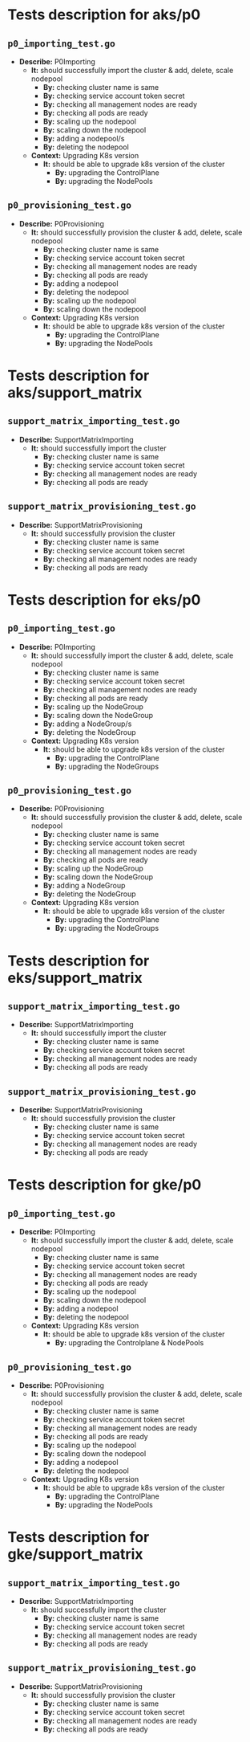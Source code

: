 # Tests description for aks/p0

## `p0_importing_test.go`

- **Describe:** P0Importing
    - **It:** should successfully import the cluster & add, delete, scale nodepool
      -  **By:** checking cluster name is same
      -  **By:** checking service account token secret
      -  **By:** checking all management nodes are ready
      -  **By:** checking all pods are ready
      -  **By:** scaling up the nodepool
      -  **By:** scaling down the nodepool
      -  **By:** adding a nodepool/s
      -  **By:** deleting the nodepool
  - **Context:** Upgrading K8s version
    - **It:** should be able to upgrade k8s version of the cluster
      -  **By:** upgrading the ControlPlane
      -  **By:** upgrading the NodePools

## `p0_provisioning_test.go`

- **Describe:** P0Provisioning
    - **It:** should successfully provision the cluster & add, delete, scale nodepool
      -  **By:** checking cluster name is same
      -  **By:** checking service account token secret
      -  **By:** checking all management nodes are ready
      -  **By:** checking all pods are ready
      -  **By:** adding a nodepool
      -  **By:** deleting the nodepool
      -  **By:** scaling up the nodepool
      -  **By:** scaling down the nodepool
  - **Context:** Upgrading K8s version
    - **It:** should be able to upgrade k8s version of the cluster
      -  **By:** upgrading the ControlPlane
      -  **By:** upgrading the NodePools

# Tests description for aks/support_matrix

## `support_matrix_importing_test.go`

- **Describe:** SupportMatrixImporting
    - **It:** should successfully import the cluster
      -  **By:** checking cluster name is same
      -  **By:** checking service account token secret
      -  **By:** checking all management nodes are ready
      -  **By:** checking all pods are ready

## `support_matrix_provisioning_test.go`

- **Describe:** SupportMatrixProvisioning
    - **It:** should successfully provision the cluster
      -  **By:** checking cluster name is same
      -  **By:** checking service account token secret
      -  **By:** checking all management nodes are ready
      -  **By:** checking all pods are ready

# Tests description for eks/p0

## `p0_importing_test.go`

- **Describe:** P0Importing
    - **It:** should successfully import the cluster & add, delete, scale nodepool
      -  **By:** checking cluster name is same
      -  **By:** checking service account token secret
      -  **By:** checking all management nodes are ready
      -  **By:** checking all pods are ready
      -  **By:** scaling up the NodeGroup
      -  **By:** scaling down the NodeGroup
      -  **By:** adding a NodeGroup/s
      -  **By:** deleting the NodeGroup
  - **Context:** Upgrading K8s version
    - **It:** should be able to upgrade k8s version of the cluster
      -  **By:** upgrading the ControlPlane
      -  **By:** upgrading the NodeGroups

## `p0_provisioning_test.go`

- **Describe:** P0Provisioning
    - **It:** should successfully provision the cluster & add, delete, scale nodepool
      -  **By:** checking cluster name is same
      -  **By:** checking service account token secret
      -  **By:** checking all management nodes are ready
      -  **By:** checking all pods are ready
      -  **By:** scaling up the NodeGroup
      -  **By:** scaling down the NodeGroup
      -  **By:** adding a NodeGroup
      -  **By:** deleting the NodeGroup
  - **Context:** Upgrading K8s version
    - **It:** should be able to upgrade k8s version of the cluster
      -  **By:** upgrading the ControlPlane
      -  **By:** upgrading the NodeGroups

# Tests description for eks/support_matrix

## `support_matrix_importing_test.go`

- **Describe:** SupportMatrixImporting
    - **It:** should successfully import the cluster
      -  **By:** checking cluster name is same
      -  **By:** checking service account token secret
      -  **By:** checking all management nodes are ready
      -  **By:** checking all pods are ready

## `support_matrix_provisioning_test.go`

- **Describe:** SupportMatrixProvisioning
    - **It:** should successfully provision the cluster
      -  **By:** checking cluster name is same
      -  **By:** checking service account token secret
      -  **By:** checking all management nodes are ready
      -  **By:** checking all pods are ready

# Tests description for gke/p0

## `p0_importing_test.go`

- **Describe:** P0Importing
    - **It:** should successfully import the cluster & add, delete, scale nodepool
      -  **By:** checking cluster name is same
      -  **By:** checking service account token secret
      -  **By:** checking all management nodes are ready
      -  **By:** checking all pods are ready
      -  **By:** scaling up the nodepool
      -  **By:** scaling down the nodepool
      -  **By:** adding a nodepool
      -  **By:** deleting the nodepool
  - **Context:** Upgrading K8s version
    - **It:** should be able to upgrade k8s version of the cluster
      -  **By:** upgrading the Controlplane & NodePools

## `p0_provisioning_test.go`

- **Describe:** P0Provisioning
    - **It:** should successfully provision the cluster & add, delete, scale nodepool
      -  **By:** checking cluster name is same
      -  **By:** checking service account token secret
      -  **By:** checking all management nodes are ready
      -  **By:** checking all pods are ready
      -  **By:** scaling up the nodepool
      -  **By:** scaling down the nodepool
      -  **By:** adding a nodepool
      -  **By:** deleting the nodepool
  - **Context:** Upgrading K8s version
    - **It:** should be able to upgrade k8s version of the cluster
      -  **By:** upgrading the ControlPlane
      -  **By:** upgrading the NodePools

# Tests description for gke/support_matrix

## `support_matrix_importing_test.go`

- **Describe:** SupportMatrixImporting
    - **It:** should successfully import the cluster
      -  **By:** checking cluster name is same
      -  **By:** checking service account token secret
      -  **By:** checking all management nodes are ready
      -  **By:** checking all pods are ready

## `support_matrix_provisioning_test.go`

- **Describe:** SupportMatrixProvisioning
    - **It:** should successfully provision the cluster
      -  **By:** checking cluster name is same
      -  **By:** checking service account token secret
      -  **By:** checking all management nodes are ready
      -  **By:** checking all pods are ready
